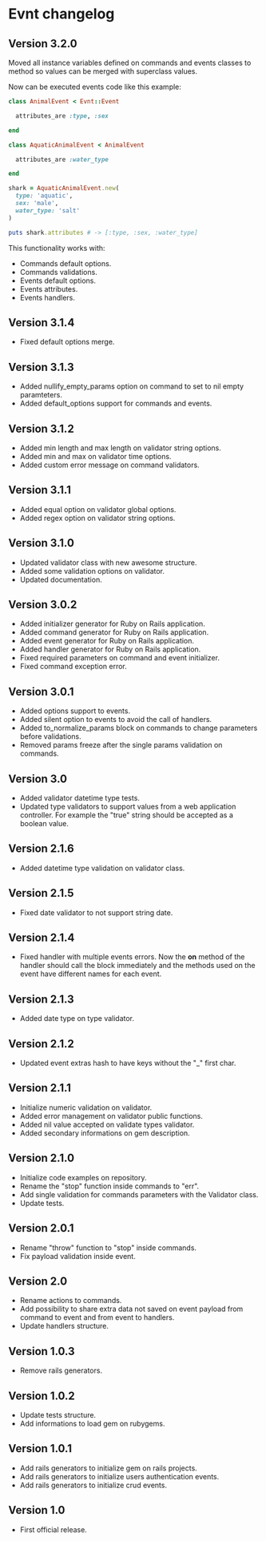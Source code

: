 # Evnt changelog

## Version 3.2.0

Moved all instance variables defined on commands and events classes to method so values can be merged with superclass values.

Now can be executed events code like this example:

```ruby
class AnimalEvent < Evnt::Event

  attributes_are :type, :sex

end

class AquaticAnimalEvent < AnimalEvent

  attributes_are :water_type

end

shark = AquaticAnimalEvent.new(
  type: 'aquatic',
  sex: 'male',
  water_type: 'salt'
)

puts shark.attributes # -> [:type, :sex, :water_type]
```

This functionality works with:

- Commands default options.
- Commands validations.
- Events default options.
- Events attributes.
- Events handlers.

## Version 3.1.4

- Fixed default options merge.

## Version 3.1.3

- Added nullify_empty_params option on command to set to nil empty paramteters.
- Added default_options support for commands and events.

## Version 3.1.2

- Added min length and max length on validator string options.
- Added min and max on validator time options.
- Added custom error message on command validators.

## Version 3.1.1

- Added equal option on validator global options.
- Added regex option on validator string options.

## Version 3.1.0

- Updated validator class with new awesome structure.
- Added some validation options on validator.
- Updated documentation.

## Version 3.0.2

- Added initializer generator for Ruby on Rails application.
- Added command generator for Ruby on Rails application.
- Added event generator for Ruby on Rails application.
- Added handler generator for Ruby on Rails application.
- Fixed required parameters on command and event initializer.
- Fixed command exception error.

## Version 3.0.1

- Added options support to events.
- Added silent option to events to avoid the call of handlers.
- Added to_normalize_params block on commands to change parameters before validations.
- Removed params freeze after the single params validation on commands.

## Version 3.0

- Added validator datetime type tests.
- Updated type validators to support values from a web application controller. For example the "true" string should be accepted as a boolean value.

## Version 2.1.6

- Added datetime type validation on validator class.

## Version 2.1.5

- Fixed date validator to not support string date.

## Version 2.1.4

- Fixed handler with multiple events errors. Now the **on** method of the handler should call the block immediately and the methods used on the event have different names for each event.

## Version 2.1.3

- Added date type on type validator.

## Version 2.1.2

- Updated event extras hash to have keys without the "_" first char.

## Version 2.1.1

- Initialize numeric validation on validator.
- Added error management on validator public functions.
- Added nil value accepted on validate types validator.
- Added secondary informations on gem description.

## Version 2.1.0

- Initialize code examples on repository.
- Rename the "stop" function inside commands to "err".
- Add single validation for commands parameters with the Validator class.
- Update tests.

## Version 2.0.1

- Rename "throw" function to "stop" inside commands.
- Fix payload validation inside event.

## Version 2.0

- Rename actions to commands.
- Add possibility to share extra data not saved on event payload from command to event and from event to handlers.
- Update handlers structure.

## Version 1.0.3

- Remove rails generators.

## Version 1.0.2

- Update tests structure.
- Add informations to load gem on rubygems.

## Version 1.0.1

- Add rails generators to initialize gem on rails projects.
- Add rails generators to initialize users authentication events.
- Add rails generators to initialize crud events.

## Version 1.0

- First official release.
